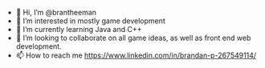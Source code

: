 - 👋 Hi, I’m @brantheeman
- 👀 I’m interested in mostly game development
- 🌱 I’m currently learning Java and C++
- 💞️ I’m looking to collaborate on all game ideas, as well as front end web development.
- 📫 How to reach me https://www.linkedin.com/in/brandan-p-267549114/

<!---
brantheeman/brantheeman is a ✨ special ✨ repository because its `README.md` (this file) appears on your GitHub profile.
You can click the Preview link to take a look at your changes.
--->
